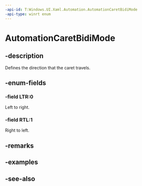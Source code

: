 ```yaml
---
-api-id: T:Windows.UI.Xaml.Automation.AutomationCaretBidiMode
-api-type: winrt enum
---
```


<!-- Enumeration syntax
public enum Windows.UI.Xaml.Automation.AutomationCaretBidiMode : int
-->

# AutomationCaretBidiMode

## -description
Defines the direction that the caret travels.



## -enum-fields
### -field LTR:0
Left to right.

### -field RTL:1
Right to left.


## -remarks

## -examples

## -see-also
